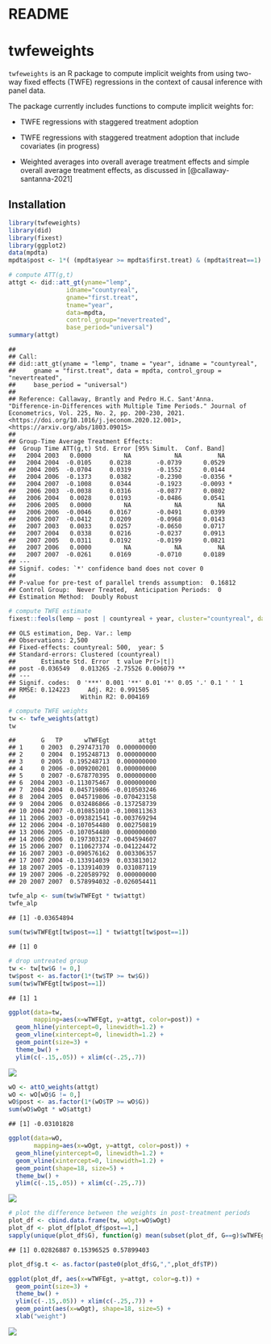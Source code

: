 README
================

# twfeweights

`twfeweights` is an R package to compute implicit weights from using
two-way fixed effects (TWFE) regressions in the context of causal
inference with panel data.

The package currently includes functions to compute implicit weights
for:

- TWFE regressions with staggered treatment adoption

- TWFE regressions with staggered treatment adoption that include
  covariates (in progress)

- Weighted averages into overall average treatment effects and simple
  overall average treatment effects, as discussed in
  \[@callaway-santanna-2021\]

## Installation

``` r
library(twfeweights)
library(did)
library(fixest)
library(ggplot2)
data(mpdta)
mpdta$post <- 1*( (mpdta$year >= mpdta$first.treat) & (mpdta$treat==1) )

# compute ATT(g,t)
attgt <- did::att_gt(yname="lemp",
                idname="countyreal",
                gname="first.treat",
                tname="year",
                data=mpdta,
                control_group="nevertreated",
                base_period="universal")
summary(attgt)
```

    ## 
    ## Call:
    ## did::att_gt(yname = "lemp", tname = "year", idname = "countyreal", 
    ##     gname = "first.treat", data = mpdta, control_group = "nevertreated", 
    ##     base_period = "universal")
    ## 
    ## Reference: Callaway, Brantly and Pedro H.C. Sant'Anna.  "Difference-in-Differences with Multiple Time Periods." Journal of Econometrics, Vol. 225, No. 2, pp. 200-230, 2021. <https://doi.org/10.1016/j.jeconom.2020.12.001>, <https://arxiv.org/abs/1803.09015> 
    ## 
    ## Group-Time Average Treatment Effects:
    ##  Group Time ATT(g,t) Std. Error [95% Simult.  Conf. Band]  
    ##   2004 2003   0.0000         NA            NA          NA  
    ##   2004 2004  -0.0105     0.0238       -0.0739      0.0529  
    ##   2004 2005  -0.0704     0.0319       -0.1552      0.0144  
    ##   2004 2006  -0.1373     0.0382       -0.2390     -0.0356 *
    ##   2004 2007  -0.1008     0.0344       -0.1923     -0.0093 *
    ##   2006 2003  -0.0038     0.0316       -0.0877      0.0802  
    ##   2006 2004   0.0028     0.0193       -0.0486      0.0541  
    ##   2006 2005   0.0000         NA            NA          NA  
    ##   2006 2006  -0.0046     0.0167       -0.0491      0.0399  
    ##   2006 2007  -0.0412     0.0209       -0.0968      0.0143  
    ##   2007 2003   0.0033     0.0257       -0.0650      0.0717  
    ##   2007 2004   0.0338     0.0216       -0.0237      0.0913  
    ##   2007 2005   0.0311     0.0192       -0.0199      0.0821  
    ##   2007 2006   0.0000         NA            NA          NA  
    ##   2007 2007  -0.0261     0.0169       -0.0710      0.0189  
    ## ---
    ## Signif. codes: `*' confidence band does not cover 0
    ## 
    ## P-value for pre-test of parallel trends assumption:  0.16812
    ## Control Group:  Never Treated,  Anticipation Periods:  0
    ## Estimation Method:  Doubly Robust

``` r
# compute TWFE estimate
fixest::feols(lemp ~ post | countyreal + year, cluster="countyreal", data=mpdta)
```

    ## OLS estimation, Dep. Var.: lemp
    ## Observations: 2,500
    ## Fixed-effects: countyreal: 500,  year: 5
    ## Standard-errors: Clustered (countyreal) 
    ##       Estimate Std. Error  t value Pr(>|t|)    
    ## post -0.036549   0.013265 -2.75526 0.006079 ** 
    ## ---
    ## Signif. codes:  0 '***' 0.001 '**' 0.01 '*' 0.05 '.' 0.1 ' ' 1
    ## RMSE: 0.124223     Adj. R2: 0.991505
    ##                  Within R2: 0.004169

``` r
# compute TWFE weights
tw <- twfe_weights(attgt)
tw
```

    ##       G   TP      wTWFEgt        attgt
    ## 1     0 2003  0.297473170  0.000000000
    ## 2     0 2004  0.195248713  0.000000000
    ## 3     0 2005  0.195248713  0.000000000
    ## 4     0 2006 -0.009200201  0.000000000
    ## 5     0 2007 -0.678770395  0.000000000
    ## 6  2004 2003 -0.113075467  0.000000000
    ## 7  2004 2004  0.045719806 -0.010503246
    ## 8  2004 2005  0.045719806 -0.070423158
    ## 9  2004 2006  0.032486866 -0.137258739
    ## 10 2004 2007 -0.010851010 -0.100811363
    ## 11 2006 2003 -0.093821541 -0.003769294
    ## 12 2006 2004 -0.107054480  0.002750819
    ## 13 2006 2005 -0.107054480  0.000000000
    ## 14 2006 2006  0.197303127 -0.004594607
    ## 15 2006 2007  0.110627374 -0.041224472
    ## 16 2007 2003 -0.090576162  0.003306357
    ## 17 2007 2004 -0.133914039  0.033813012
    ## 18 2007 2005 -0.133914039  0.031087119
    ## 19 2007 2006 -0.220589792  0.000000000
    ## 20 2007 2007  0.578994032 -0.026054411

``` r
twfe_alp <- sum(tw$wTWFEgt * tw$attgt)
twfe_alp
```

    ## [1] -0.03654894

``` r
sum(tw$wTWFEgt[tw$post==1] * tw$attgt[tw$post==1])
```

    ## [1] 0

``` r
# drop untreated group
tw <- tw[tw$G != 0,]
tw$post <- as.factor(1*(tw$TP >= tw$G))
sum(tw$wTWFEgt[tw$post==1])
```

    ## [1] 1

``` r
ggplot(data=tw,
       mapping=aes(x=wTWFEgt, y=attgt, color=post)) +
  geom_hline(yintercept=0, linewidth=1.2) +
  geom_vline(xintercept=0, linewidth=1.2) + 
  geom_point(size=3) +
  theme_bw() +
  ylim(c(-.15,.05)) + xlim(c(-.25,.7))
```

![](README_files/figure-gfm/unnamed-chunk-1-1.png)<!-- -->

``` r
wO <- attO_weights(attgt)
wO <- wO[wO$G != 0,]
wO$post <- as.factor(1*(wO$TP >= wO$G))
sum(wO$wOgt * wO$attgt)
```

    ## [1] -0.03101828

``` r
ggplot(data=wO,
       mapping=aes(x=wOgt, y=attgt, color=post)) +
  geom_hline(yintercept=0, linewidth=1.2) +
  geom_vline(xintercept=0, linewidth=1.2) + 
  geom_point(shape=18, size=5) +
  theme_bw() +
  ylim(c(-.15,.05)) + xlim(c(-.25,.7))
```

![](README_files/figure-gfm/unnamed-chunk-1-2.png)<!-- -->

``` r
# plot the difference between the weights in post-treatment periods
plot_df <- cbind.data.frame(tw, wOgt=wO$wOgt)
plot_df <- plot_df[plot_df$post==1,]
sapply(unique(plot_df$G), function(g) mean(subset(plot_df, G==g)$wTWFEgt))
```

    ## [1] 0.02826887 0.15396525 0.57899403

``` r
plot_df$g.t <- as.factor(paste0(plot_df$G,",",plot_df$TP))

ggplot(plot_df, aes(x=wTWFEgt, y=attgt, color=g.t)) +
  geom_point(size=3) +
  theme_bw() +
  ylim(c(-.15,.05)) + xlim(c(-.25,.7)) +
  geom_point(aes(x=wOgt), shape=18, size=5) +
  xlab("weight")
```

![](README_files/figure-gfm/unnamed-chunk-1-3.png)<!-- -->
